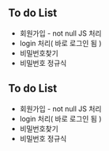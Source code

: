 ## To do List
- 회원가입 - not null JS 처리
- login 처리( 바로 로그인 됨 )
- 비밀번호찾기
- 비밀번호 정규식
## To do List
- 회원가입 - not null JS 처리
- login 처리( 바로 로그인 됨 )
- 비밀번호찾기
- 비밀번호 정규식

